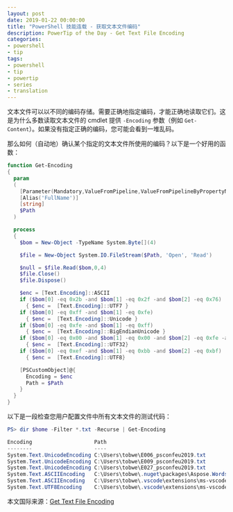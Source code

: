 ```yaml
---
layout: post
date: 2019-01-22 00:00:00
title: "PowerShell 技能连载 - 获取文本文件编码"
description: PowerTip of the Day - Get Text File Encoding
categories:
- powershell
- tip
tags:
- powershell
- tip
- powertip
- series
- translation
---
```

文本文件可以以不同的编码存储。需要正确地指定编码，才能正确地读取它们。这是为什么多数读取文本文件的 cmdlet 提供 `-Encoding` 参数（例如 `Get-Content`）。如果没有指定正确的编码，您可能会看到一堆乱码。

那么如何（自动地）确认某个指定的文本文件所使用的编码？以下是一个好用的函数：

```powershell
function Get-Encoding
{
  param
  (
    [Parameter(Mandatory,ValueFromPipeline,ValueFromPipelineByPropertyName)]
    [Alias('FullName')]
    [string]
    $Path
  )

  process
  {
    $bom = New-Object -TypeName System.Byte[](4)

    $file = New-Object System.IO.FileStream($Path, 'Open', 'Read')

    $null = $file.Read($bom,0,4)
    $file.Close()
    $file.Dispose()

    $enc = [Text.Encoding]::ASCII
    if ($bom[0] -eq 0x2b -and $bom[1] -eq 0x2f -and $bom[2] -eq 0x76)
      { $enc =  [Text.Encoding]::UTF7 }
    if ($bom[0] -eq 0xff -and $bom[1] -eq 0xfe)
      { $enc =  [Text.Encoding]::Unicode }
    if ($bom[0] -eq 0xfe -and $bom[1] -eq 0xff)
      { $enc =  [Text.Encoding]::BigEndianUnicode }
    if ($bom[0] -eq 0x00 -and $bom[1] -eq 0x00 -and $bom[2] -eq 0xfe -and $bom[3] -eq 0xff)
      { $enc =  [Text.Encoding]::UTF32}
    if ($bom[0] -eq 0xef -and $bom[1] -eq 0xbb -and $bom[2] -eq 0xbf)
      { $enc =  [Text.Encoding]::UTF8}

    [PSCustomObject]@{
      Encoding = $enc
      Path = $Path
    }
  }
}
```

以下是一段检查您用户配置文件中所有文本文件的测试代码：

```powershell
PS> dir $home -Filter *.txt -Recurse | Get-Encoding

Encoding                    Path
--------                    ----
System.Text.UnicodeEncoding C:\Users\tobwe\E006_psconfeu2019.txt
System.Text.UnicodeEncoding C:\Users\tobwe\E009_psconfeu2019.txt
System.Text.UnicodeEncoding C:\Users\tobwe\E027_psconfeu2019.txt
System.Text.ASCIIEncoding   C:\Users\tobwe\.nuget\packages\Aspose.Words\18.12.0\...
System.Text.ASCIIEncoding   C:\Users\tobwe\.vscode\extensions\ms-vscode.powers...
System.Text.UTF8Encoding    C:\Users\tobwe\.vscode\extensions\ms-vscode.powers...
```

<!--more-->
本文国际来源：[Get Text File Encoding](https://community.idera.com/database-tools/powershell/powertips/b/tips/posts/get-text-file-encoding)
